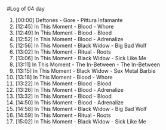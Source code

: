 #Log of 04 day

1. [00:00] Deftones - Gore - Pittura Infamante
1. [12:45] In This Moment - Blood - Whore
1. [12:49] In This Moment - Blood - Blood
1. [12:52] In This Moment - Blood - Adrenalize
1. [12:56] In This Moment - Black Widow - Big Bad Wolf
1. [13:02] In This Moment - Ritual - Roots
1. [13:06] In This Moment - Black Widow - Sick Like Me
1. [13:11] In This Moment - The In-Between - The In-Between
1. [13:15] In This Moment - Black Widow - Sex Metal Barbie
1. [13:18] In This Moment - Blood - Whore
1. [13:22] In This Moment - Blood - Blood
1. [13:26] In This Moment - Blood - Adrenalize
1. [13:32] In This Moment - Blood - Blood
1. [14:50] In This Moment - Blood - Adrenalize
1. [14:58] In This Moment - Black Widow - Big Bad Wolf
1. [14:59] In This Moment - Ritual - Roots
1. [15:02] In This Moment - Black Widow - Sick Like Me
